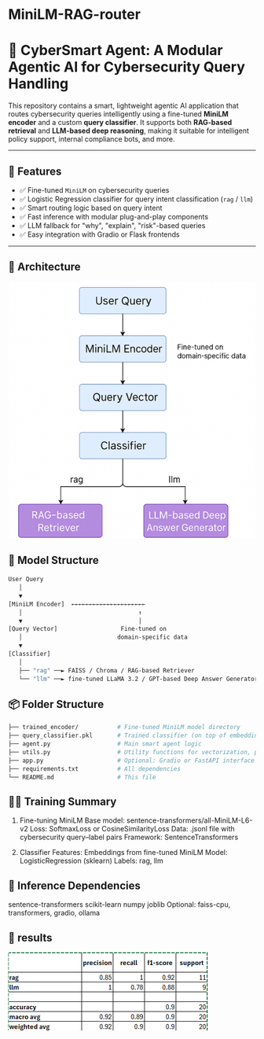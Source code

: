 # MiniLM-RAG-router
# 🧠 CyberSmart Agent: A Modular Agentic AI for Cybersecurity Query Handling

This repository contains a smart, lightweight agentic AI application that routes cybersecurity queries intelligently using a fine-tuned **MiniLM encoder** and a custom **query classifier**. It supports both **RAG-based retrieval** and **LLM-based deep reasoning**, making it suitable for intelligent policy support, internal compliance bots, and more.

---

## 🚀 Features

- ✅ Fine-tuned `MiniLM` on cybersecurity queries
- ✅ Logistic Regression classifier for query intent classification (`rag` / `llm`)
- ✅ Smart routing logic based on query intent
- ✅ Fast inference with modular plug-and-play components
- ✅ LLM fallback for "why", "explain", "risk"-based queries
- ✅ Easy integration with Gradio or Flask frontends
---

## 🚀 Architecture 
![Architecture](Architecture_model.png)

## 🚀 Model Structure
```bash
User Query
   │
   ▼
[MiniLM Encoder]  ←←←←←←←←←←←←←←←←←←←←←
   │                                 ↑
   ▼                                 │
[Query Vector]                  Fine-tuned on
   │                           domain-specific data
   ▼
[Classifier]
   │
   ├── "rag" ──► FAISS / Chroma / RAG-based Retriever
   └── "llm" ──► fine-tuned LLaMA 3.2 / GPT-based Deep Answer Generator
```   
## 📦 Folder Structure

```bash
├── trained_encoder/           # Fine-tuned MiniLM model directory
├── query_classifier.pkl       # Trained classifier (on top of embeddings)
├── agent.py                   # Main smart agent logic
├── utils.py                   # Utility functions for vectorization, prediction
├── app.py                     # Optional: Gradio or FastAPI interface
├── requirements.txt           # All dependencies
└── README.md                  # This file

```

## 🏋️‍♂️ Training Summary
1. Fine-tuning MiniLM
Base model: sentence-transformers/all-MiniLM-L6-v2
Loss: SoftmaxLoss or CosineSimilarityLoss
Data: .jsonl file with cybersecurity query–label pairs
Framework: SentenceTransformers

2. Classifier
Features: Embeddings from fine-tuned MiniLM
Model: LogisticRegression (sklearn)
Labels: rag, llm

## 🧳 Inference Dependencies
sentence-transformers
scikit-learn
numpy
joblib
Optional: faiss-cpu, transformers, gradio, ollama



## 🧳 results
![Result](results.png)
